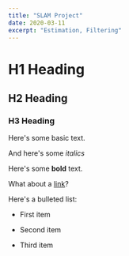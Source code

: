 ```yaml
---
title: "SLAM Project"
date: 2020-03-11
excerpt: "Estimation, Filtering"
---
```


# H1 Heading

## H2 Heading

### H3 Heading

Here's some basic text.

And here's some *italics*

Here's some **bold** text.

What about a [link](https://github.com/karthikkalidas)?

Here's a bulleted list:
* First item
+ Second item
- Third item
